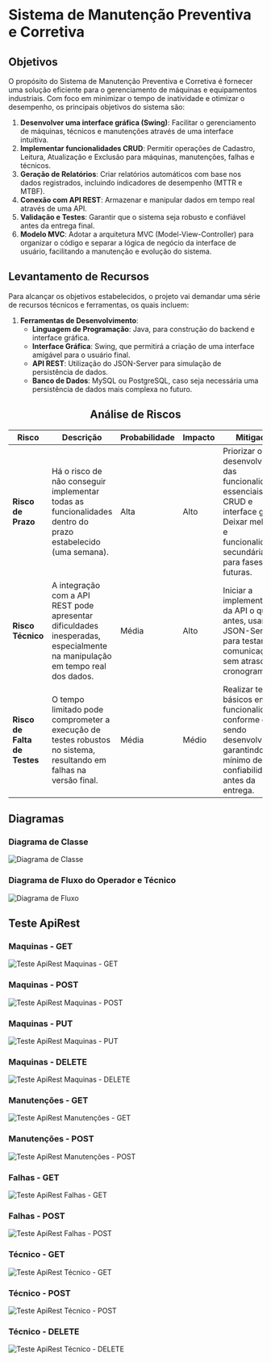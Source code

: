 # Sistema de Manutenção Preventiva e Corretiva

## Objetivos

O propósito do Sistema de Manutenção Preventiva e Corretiva é fornecer uma solução eficiente para o gerenciamento de máquinas e equipamentos industriais. Com foco em minimizar o tempo de inatividade e otimizar o desempenho, os principais objetivos do sistema são:

1. **Desenvolver uma interface gráfica (Swing)**: Facilitar o gerenciamento de máquinas, técnicos e manutenções através de uma interface intuitiva.
2. **Implementar funcionalidades CRUD**: Permitir operações de Cadastro, Leitura, Atualização e Exclusão para máquinas, manutenções, falhas e técnicos.
3. **Geração de Relatórios**: Criar relatórios automáticos com base nos dados registrados, incluindo indicadores de desempenho (MTTR e MTBF).
4. **Conexão com API REST**: Armazenar e manipular dados em tempo real através de uma API.
5. **Validação e Testes**: Garantir que o sistema seja robusto e confiável antes da entrega final.
6. **Modelo MVC**: Adotar a arquitetura MVC (Model-View-Controller) para organizar o código e separar a lógica de negócio da interface de usuário, facilitando a manutenção e evolução do sistema.

## Levantamento de Recursos

Para alcançar os objetivos estabelecidos, o projeto vai demandar uma série de recursos técnicos e ferramentas, os quais incluem:

1. **Ferramentas de Desenvolvimento**:
   - **Linguagem de Programação**: Java, para construção do backend e interface gráfica.
   - **Interface Gráfica**: Swing, que permitirá a criação de uma interface amigável para o usuário final.
   - **API REST**: Utilização do JSON-Server para simulação de persistência de dados.
   - **Banco de Dados**: MySQL ou PostgreSQL, caso seja necessária uma persistência de dados mais complexa no futuro.

<h2 style="text-align: center;">Análise de Riscos</h2>

<div style="text-align: center;">

| Risco                    | Descrição                                                                                   | Probabilidade  | Impacto   | Mitigação                                                                         |
|--------------------------|---------------------------------------------------------------------------------------------|----------------|-----------|----------------------------------------------------------------------------------|
| **Risco de Prazo**      | Há o risco de não conseguir implementar todas as funcionalidades dentro do prazo estabelecido (uma semana). | Alta           | Alto      | Priorizar o desenvolvimento das funcionalidades essenciais como CRUD e interface gráfica. Deixar melhorias e funcionalidades secundárias para fases futuras. |
| **Risco Técnico**        | A integração com a API REST pode apresentar dificuldades inesperadas, especialmente na manipulação em tempo real dos dados. | Média          | Alto      | Iniciar a implementação da API o quanto antes, usando o JSON-Server para testar a comunicação sem atrasos no cronograma. |
| **Risco de Falta de Testes** | O tempo limitado pode comprometer a execução de testes robustos no sistema, resultando em falhas na versão final. | Média          | Médio     | Realizar testes básicos em cada funcionalidade conforme ela for sendo desenvolvida, garantindo o mínimo de confiabilidade antes da entrega. |

</div>

## Diagramas

### Diagrama de Classe

![Diagrama de Classe](img/diagrama_classe.png)

### Diagrama de Fluxo do Operador e Técnico

![Diagrama de Fluxo](img/diagrama_fluxo.png)

## Teste ApiRest

### Maquinas - GET
![Teste ApiRest Maquinas - GET](img/maquinasget.png)
### Maquinas - POST
![Teste ApiRest Maquinas - POST](img/maquinaspost.png)
### Maquinas - PUT
![Teste ApiRest Maquinas - PUT](img/maquinasput.png)
### Maquinas - DELETE
![Teste ApiRest Maquinas - DELETE](img/maquinasdelete.png)

### Manutenções - GET
![Teste ApiRest Manutenções - GET](img/historicoManutencaoget.png)
### Manutenções - POST
![Teste ApiRest Manutenções - POST](img/historicoManutencaopost.png)

### Falhas - GET
![Teste ApiRest Falhas - GET](img/falhasget.png)
### Falhas - POST
![Teste ApiRest Falhas - POST](img/falhaspost.png)

### Técnico - GET
![Teste ApiRest Técnico - GET](img/tecnicoget.png)
### Técnico - POST
![Teste ApiRest Técnico - POST](img/tecnicopost.png)
### Técnico - DELETE
![Teste ApiRest Técnico - DELETE](img/tecnicodelete.png)
